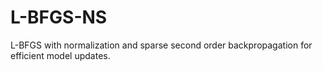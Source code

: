 # L-BFGS-NS
L-BFGS with normalization and sparse second order backpropagation for efficient model updates.
